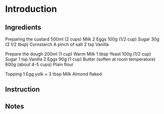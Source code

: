 
# Introduction



## Ingredients

Preparing the custard
500ml (2 cups) Milk
2 Eggs
100g (1/2 cup) Sugar
30g (3 1/2 tbsp) Cornstarch
A pinch of salt
2 tsp Vanilla

Prepare the dough
200ml (1 cup) Warm Milk
1 tbsp Yeast
100g (1/2 cup) Sugar
1 tsp Vanilla
2 Eggs
90g (1 cup) Butter (soften at room temperature)
600g (about 4-5 cups) Plain flour

Topping
1 Egg yolk + 3 tbsp Milk
Almond flaked 

## Instruction




## Notes


